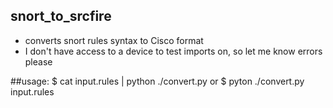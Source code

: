 ## snort_to_srcfire
- converts snort rules syntax to Cisco format
- I don't have access to a device to test imports on, so let me know errors please

##usage:
$ cat input.rules | python ./convert.py
or
$ pyton ./convert.py input.rules
